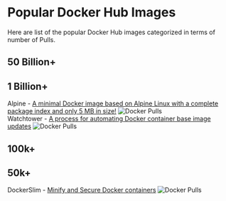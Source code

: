 # Popular Docker Hub Images 

Here are list of the popular Docker Hub images categorized in terms of number of Pulls.

## 50 Billion+





## 1 Billion+

Alpine - [A minimal Docker image based on Alpine Linux with a complete package index and only 5 MB in size!](https://hub.docker.com/_/alpine) ![Docker Pulls](https://img.shields.io/docker/pulls/containrrr/watchtower)  <br>
Watchtower - [A process for automating Docker container base image updates](https://github.com/containrrr/watchtower) ![Docker Pulls](https://img.shields.io/docker/pulls/containrrr/watchtower)  <br>


## 100k+





## 50k+


DockerSlim - [Minify and Secure Docker containers](https://github.com/docker-slim/docker-slim)  ![Docker Pulls](https://img.shields.io/docker/pulls/dslim/docker-slim) <br>
